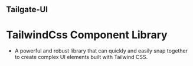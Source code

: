 ## Tailgate-UI
# TailwindCss Component Library
* A powerful and robust library that can quickly and easily snap together to create complex UI elements built with Tailwind CSS.
